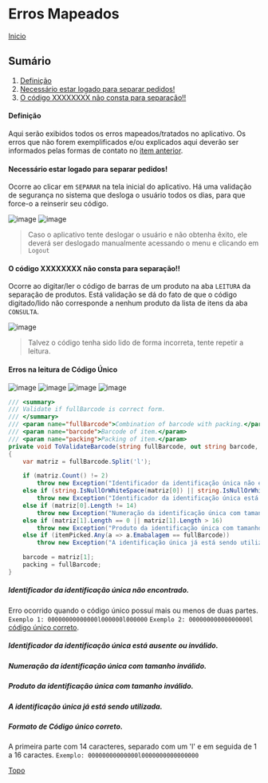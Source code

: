 # Erros Mapeados

[Inicio](https://github.com/peedroca/documentations/blob/master/Pick%20'n'%20Go/home.md#pick-n-go)

## Sumário

1. [Definição](https://github.com/peedroca/documentations/new/master/Pick%20'n'%20Go#defini%C3%A7%C3%A3o)
2. [Necessário estar logado para separar pedidos!](https://github.com/peedroca/documentations/blob/master/Pick%20'n'%20Go/errosMapeados.md#necess%C3%A1rio-estar-logado-para-separar-pedidos)
3. [O código XXXXXXXX não consta para separação!!](https://github.com/peedroca/documentations/blob/master/Pick%20'n'%20Go/errosMapeados.md#o-c%C3%B3digo-xxxxxxxx-n%C3%A3o-consta-para-separa%C3%A7%C3%A3o)

#### Definição

Aqui serão exibidos todos os erros mapeados/tratados no aplicativo. Os erros que não forem exemplificados e/ou explicados aqui deverão ser informados pelas formas de contato no [item anterior](https://github.com/peedroca/documentations/blob/master/Pick%20'n'%20Go/sobre.md#sobre).

#### Necessário estar logado para separar pedidos!

Ocorre ao clicar em `SEPARAR` na tela inicial do aplicativo. Há uma validação de segurança no sistema que desloga o usuário todos os dias, para que force-o a reinserir seu código. 

![image](http://hunes.com.br/imagens/mobile/pickngo/027.png)
![image](http://hunes.com.br/imagens/mobile/pickngo/028.png)
>Caso o aplicativo tente deslogar o usuário e não obtenha êxito, ele deverá ser deslogado manualmente acessando o menu e clicando em `Logout`

#### O código XXXXXXXX não consta para separação!!

Ocorre ao digitar/ler o código de barras de um produto na aba `LEITURA` da separação de produtos. Está validação se dá do fato de que o código digitado/lido não corresponde a nenhum produto da lista de itens da aba `CONSULTA`.

![image](http://hunes.com.br/imagens/mobile/pickngo/029.png)
> Talvez o código tenha sido lido de forma incorreta, tente repetir a leitura.

#### Erros na leitura de Código Único

![image](http://hunes.com.br/imagens/mobile/pickngo/030.png)
![image](http://hunes.com.br/imagens/mobile/pickngo/031.png)
![image](http://hunes.com.br/imagens/mobile/pickngo/032.png)
![image](http://hunes.com.br/imagens/mobile/pickngo/033.png)

```C#
/// <summary>
/// Validate if fullBarcode is correct form.
/// </summary>
/// <param name="fullBarcode">Combination of barcode with packing.</param>
/// <param name="barcode">Barcode of item.</param>
/// <param name="packing">Packing of item.</param>
private void ToValidateBarcode(string fullBarcode, out string barcode, out string packing)
{
    var matriz = fullBarcode.Split('l');

    if (matriz.Count() != 2)
        throw new Exception("Identificador da identificação única não encontrado.");
    else if (string.IsNullOrWhiteSpace(matriz[0]) || string.IsNullOrWhiteSpace(matriz[1]))
        throw new Exception("Identificador da identificação única está ausente ou inválido.");
    else if (matriz[0].Length != 14)
        throw new Exception("Numeração da identificação única com tamanho inválido.");
    else if (matriz[1].Length == 0 || matriz[1].Length > 16)
        throw new Exception("Produto da identificação única com tamanho inválido.");
    else if (itemPicked.Any(a => a.Emabalagem == fullBarcode))
        throw new Exception("A identificação única já está sendo utilizada.");

    barcode = matriz[1];
    packing = fullBarcode;
}
```

##### Identificador da identificação única não encontrado.

Erro ocorrido quando o código único possuí mais ou menos de duas partes.
`Exemplo 1: 00000000000000l000000l000000` `Exemplo 2: 00000000000000000l` [código único correto](https://github.com/peedroca/documentations/blob/master/Pick%20'n'%20Go/errosMapeados.md#formato-de-c%C3%B3digo-%C3%BAnico-correto).

##### Identificador da identificação única está ausente ou inválido.



##### Numeração da identificação única com tamanho inválido.

##### Produto da identificação única com tamanho inválido.

##### A identificação única já está sendo utilizada.

##### Formato de Código único correto.

A primeira parte com 14 caracteres, separado com um 'l' e em seguida de 1 a 16 caractes.
`Exemplo: 00000000000000l0000000000000000`

[Topo](https://github.com/peedroca/documentations/blob/master/Pick%20'n'%20Go/errosMapeados.md#erros-mapeados)
